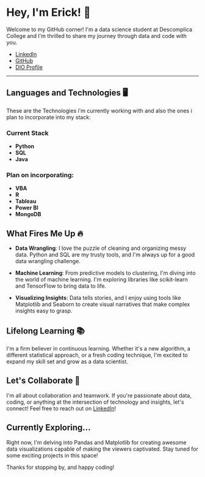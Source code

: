 # Hey, I'm Erick! 👋
Welcome to my GitHub corner! I'm a data science student at Descomplica College and I'm thrilled to share my journey through data and code with you.

- [LinkedIn](https://www.linkedin.com/in/egaldino03/)
- [GitHub](https://github.com/egaldino03)
- [DIO Profile](https://www.dio.me/users/erickga2014)

---

## Languages and Technologies 🖥️
These are the Technologies i'm currently working with and also the ones i plan to incorporate into my stack:

### Current Stack
- **Python**
- **SQL**
- **Java**

### Plan on incorporating:
- **VBA**
- **R**
- **Tableau**
- **Power BI**
- **MongoDB**

## What Fires Me Up 🔥

- **Data Wrangling**: I love the puzzle of cleaning and organizing messy data. Python and SQL are my trusty tools, and I'm always up for a good data wrangling challenge.

- **Machine Learning**: From predictive models to clustering, I'm diving into the world of machine learning. I'm exploring libraries like scikit-learn and TensorFlow to bring data to life.

- **Visualizing Insights**: Data tells stories, and I enjoy using tools like Matplotlib and Seaborn to create visual narratives that make complex insights easy to grasp.

## Lifelong Learning 📚

I'm a firm believer in continuous learning. Whether it's a new algorithm, a different statistical approach, or a fresh coding technique, I'm excited to expand my skill set and grow as a data scientist.

## Let's Collaborate 🤝

I'm all about collaboration and teamwork. If you're passionate about data, coding, or anything at the intersection of technology and insights, let's connect! Feel free to reach out on [LinkedIn](https://www.linkedin.com/in/egaldino03)!

## Currently Exploring...
Right now, I'm delving into Pandas and Matplotlib for creating awesome data visualizations capable of making the viewers captivated. Stay tuned for some exciting projects in this space!

Thanks for stopping by, and happy coding!